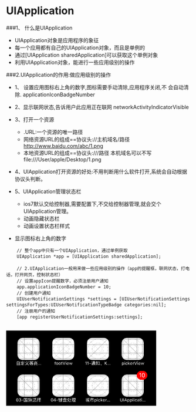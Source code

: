 # UIApplication
###1、 什么是UIApplication
- UIApplication对象是应用程序的象征
- 每一个应用都有自己的UIApplication对象，而且是单例的
- 通过[UIApplication sharedApplication]可以获取这个单例对象
- 利用UIApplication对象，能进行一些应用级别的操作

###2.UIApplication的作用:做应用级别的操作
- 1、 设置应用图标右上角的数字,图标需要手动清除,应用程序关闭,不 会自动清除.
applicationIconBadgeNumber
- 2、显示联网状态,告诉用户此应用正在联网 networkActivityIndicatorVisible
- 3、打开一个资源
  - .URL:一个资源的唯一路径
  - 网络资源URL的组成==协议头://主机域名/路径 http://www.baidu.com/abc/1.png
  - 本地资源URL的组成==协议头:///路径 本机域名可以不写 file:///User/apple/Desktop/1.png
- 4、UIApplication打开资源的好处:不用判断用什么软件打开,系统会自动根据 协议头判断。
- 5、UIApplication管理状态栏
  - ios7默认交给控制器,需要配置下,不交给控制器管理,就会交个 UIApplication管理。
  - 动画隐藏状态栏
  - 动画设置状态栏样式

- 显示图标右上角的数字

```objc
    // 整个app中只有一个UIApplication，通过单例获取
    UIApplication *app = [UIApplication sharedApplication];

    // 2.UIApplication一般用来做一些应用级别的操作（app的提醒框，联网状态，打电话，打开网页，控制状态栏）
    // 设置appIcon提醒数字，必须注册用户通知
    app.applicationIconBadgeNumber = 10;
    // 创建用户通知
    UIUserNotificationSettings *settings = [UIUserNotificationSettings settingsForTypes:UIUserNotificationTypeBadge categories:nil];
    // 注册用户的通知
    [app registerUserNotificationSettings:settings];
    
```
![](../images/uiapplocation.png)

